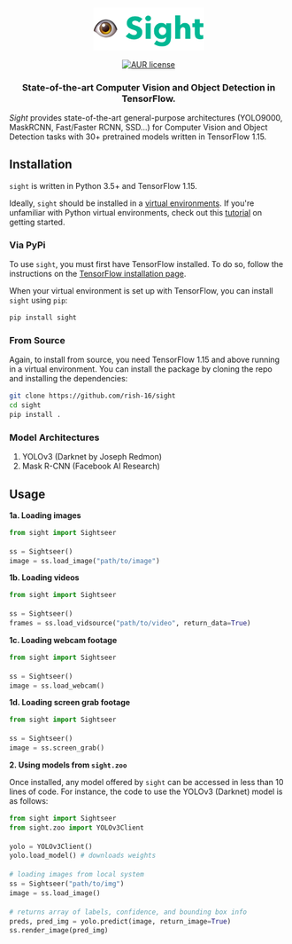 <p align="center">
    <br>
	<img src="./Assets/logo.png" width=200>
    <br>
<p>

<p align="center">
    <a href="https://github.com/rish-16/sight/blob/master/LICENSE">
		<img alt="AUR license" src="https://img.shields.io/badge/License-Apache%202.0-yellow.svg">
    </a>
</p>

<h3 align="center">
<p>State-of-the-art Computer Vision and Object Detection in TensorFlow.</p>
</h3>

*Sight* provides state-of-the-art general-purpose architectures (YOLO9000, MaskRCNN, Fast/Faster RCNN, SSD...) for Computer Vision and Object Detection tasks with 30+ pretrained models written in TensorFlow 1.15.

## Installation

`sight` is written in Python 3.5+ and TensorFlow 1.15. 

Ideally, `sight` should be installed in a [virtual environments](https://docs.python.org/3/library/venv.html). If you're unfamiliar with Python virtual environments, check out this [tutorial](https://packaging.python.org/guides/installing-using-pip-and-virtual-environments/) on getting started.

### Via PyPi

To use `sight`, you must first have TensorFlow installed. To do so, follow the instructions on the [TensorFlow installation page](https://www.tensorflow.org/install/pip?lang=python3).

When your virtual environment is set up with TensorFlow, you can install `sight` using `pip`:

```bash
pip install sight
```

### From Source

Again, to install from source, you need TensorFlow 1.15 and above running in a virtual environment. You can install the package by cloning the repo and installing the dependencies:

```bash
git clone https://github.com/rish-16/sight
cd sight
pip install .
```

### Model Architectures

1. YOLOv3 (Darknet by Joseph Redmon)
2. Mask R-CNN (Facebook AI Research)

## Usage

<strong>1a. Loading images</strong>

```python
from sight import Sightseer

ss = Sightseer()
image = ss.load_image("path/to/image")
```

<strong>1b. Loading videos</strong>

```python
from sight import Sightseer

ss = Sightseer()
frames = ss.load_vidsource("path/to/video", return_data=True)
```

<strong>1c. Loading webcam footage</strong>

```python
from sight import Sightseer

ss = Sightseer()
image = ss.load_webcam()
```

<strong>1d. Loading screen grab footage</strong>

```python
from sight import Sightseer

ss = Sightseer()
image = ss.screen_grab()
```

<strong>2. Using models from `sight.zoo`</strong>

Once installed, any model offered by `sight` can be accessed in less than 10 lines of code. For instance, the code to use the YOLOv3 (Darknet) model is as follows:

```python
from sight import Sightseer
from sight.zoo import YOLOv3Client

yolo = YOLOv3Client()
yolo.load_model() # downloads weights

# loading images from local system
ss = Sightseer("path/to/img")
image = ss.load_image()

# returns array of labels, confidence, and bounding box info
preds, pred_img = yolo.predict(image, return_image=True)
ss.render_image(pred_img)
```